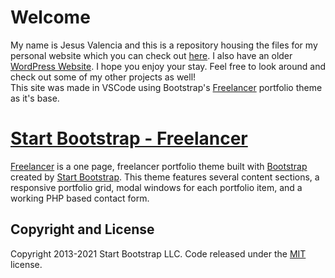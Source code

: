 # Welcome

My name is Jesus Valencia and this is a repository housing the files for my personal website
which you can check out [here](https://vkuroneko.github.io/Personal-Website-Bootstrap-/). I also have an older [WordPress Website](http://jesusvalentinvalencia.wordpress.com/). I hope you enjoy your stay. Feel free to look around and check out some of my other projects as well!
<br>
This site was made in VSCode using Bootstrap's [Freelancer](https://startbootstrap.com/theme/freelancer/) portfolio theme as it's base.

# [Start Bootstrap - Freelancer](https://startbootstrap.com/theme/freelancer/)

[Freelancer](https://startbootstrap.com/theme/freelancer/) is a one page, freelancer portfolio theme built with [Bootstrap](https://getbootstrap.com/) created by [Start Bootstrap](https://startbootstrap.com/). This theme features several content sections, a responsive portfolio grid, modal windows for each portfolio item, and a working PHP based contact form.

## Copyright and License

Copyright 2013-2021 Start Bootstrap LLC. Code released under the [MIT](https://github.com/StartBootstrap/startbootstrap-freelancer/blob/master/LICENSE) license.
